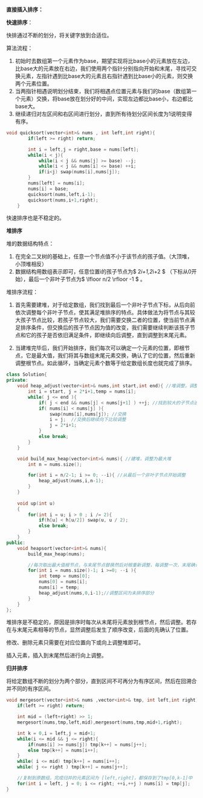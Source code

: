 <b>直接插入排序：</b>





<b>快速排序</b>：

快排通过不断的划分，将关键字放到合适位。

算法流程：

1. 初始时去数组第一个元素作为base，期望实现将比base小的元素放在左边，比base大的元素放在右边，我们使用两个指针分别指向开始和末尾，寻找可交换元素，左指针遇到比base大的元素且右指针遇到比base小的元素，则交换两个元素位置。
2. 当两指针相遇说明划分结束，我们将相遇点位置元素与我们的base（数组第一个元素）交换，将base放在划分好的中间，实现左边都比base小，右边都比base大。
3. 继续递归对左区间和右区间进行划分，直到所有待划分区间长度为1说明变得有序。

```c++
void quicksort(vector<int>& nums , int left,int right){
        if(left >= right) return;

        int i = left,j = right,base = nums[left];
        while(i < j){
            while(i < j && nums[j] >= base) --j;
            while(i < j && nums[i] <= base) ++i;
            if(i<j) swap(nums[i],nums[j]);
        }
        nums[left] = nums[i];
        nums[i] = base;
        quicksort(nums,left,i-1);
        quicksort(nums,i+1,right);
    }
```

快速排序也是不稳定的。



<b>堆排序</b>

堆的数据结构特点：

1. 在完全二叉树的基础上，任意一个节点值不小于该节点的孩子值。（大顶堆，小顶堆相反）
2. 数据结构用数组表示即可，任意位置i的孩子节点为$ 2*i+1,2*i+2 $ （下标从0开始），最后一个非叶子节点为$ \lfloor n/2 \rfloor -1 $ 。

堆排序流程：

1. 首先需要建堆，对于给定数组，我们找到最后一个非叶子节点下标，从后向前依次调整每个非叶子节点，使其满足堆排序的特点。具体做法为将节点与其较大孩子节点比较，若孩子节点较大，我们需要交换二者的位置，使当前节点满足排序条件，但交换后的孩子节点因为值的改变，我们需要继续判断该孩子节点和它的孩子是否依旧满足条件，即继续向后调整，直到调整到末尾元素。

2. 当建堆完毕后，我们开始排序，我们每次可以确定一个元素的位置，即根节点，它是最大值，我们将其与数组末尾元素交换，确认了它的位置，然后重新调整根节点。如此循环，当确定元素个数等于给定数组长度也就完成了排序。

```c++
class Solution{
private:
    void heap_adjust(vector<int>& nums,int start,int end){ //堆调整，调整区间为[start,end]
        int i = start, j = 2*i+1,temp = nums[i];
        while( j <= end ){
            if( j < end && nums[j] < nums[j+1] ) ++j; //找到较大的子节点进行比较
            if( nums[i] < nums[j] ){
                swap(nums[i],nums[j]); //交换
                i = j;  //交换后继续向下比较调整
                j = 2*i+1;
            }
            else break;
        }
    }

    void build_max_heap(vector<int>& nums){ //建堆，调整为最大堆
        int n = nums.size();

        for(int i = n/2-1; i >= 0; --i){ //从最后一个非叶子节点开始调整
            heap_adjust(nums,i,n-1);
        }
    }
    
    void up(int u)
    {
        for(int i = u; i > 0 ; i /= 2){
            if(h[u] < h[u/2]) swap(u, u / 2);
            else break;
        }
    }
public:
    void heapsort(vector<int>& nums){
        build_max_heap(nums);

        //每次取出最大值根节点，与末尾节点替换然后对根重新调整，每调整一次，末尾确认一个最大元素
        for(int i = nums.size()-1; i >=0; --i ){ 
            int temp = nums[0]; 
            nums[0] = nums[i];
            nums[i] = temp;
            heap_adjust(nums,0,i-1);//调整区间为未排序部分
        }
    }
};
```

堆排序是不稳定的，原因是排序时每次从末尾将元素放到根节点，然后调整。若存在与末尾元素相等的节点，显然调整后发生了顺序改变，后面的先确认了位置。

修改、删除元素只需要在对应位置向下或向上调整堆即可。

插入元素，插入到末尾然后进行向上调整。



<b>归并排序</b>

将给定数组不断的划分为两个部分，直到区间不可再分为有序区间，然后在回溯合并不同的有序区间。

```c++
void mergesort(vector<int>& nums ,vector<int>& tmp, int left,int right){
    if(left >= right) return;

    int mid = (left+right) >> 1;
    mergesort(nums,tmp,left,mid),mergesort(nums,tmp,mid+1,right);

    int k = 0,i = left,j = mid+1;
    while(i <= mid && j <= right){
        if(nums[i] >= nums[j]) tmp[k++] = nums[j++];
        else tmp[k++] = nums[i++];
    }
    while( i <= mid) tmp[k++] = nums[i++];
    while( j <= right ) tmp[k++] = nums[j++];

    //复制到原数组，完成归并的元素区间为 [left,right]，都保存到了tmp[0,k-1]中
    for(int i = left, j = 0; i <= right; ++i,++j ) nums[i] = tmp[j];
}
```



